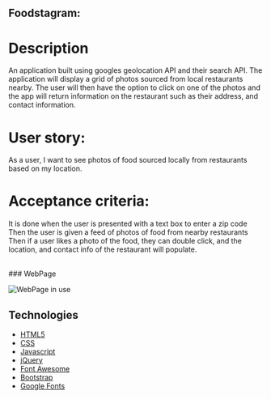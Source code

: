 ## Foodstagram:
# Description
An application built using googles geolocation API and their search API. The application will display a grid of photos sourced from local restaurants nearby. The user will then have the option to click on one of the photos and the app will return information on the restaurant such as their address, and contact information.

# User story:
As a user, I want to see photos of food sourced locally from restaurants based on my location.

# Acceptance criteria:
It is done when the user is presented with a text box to enter a zip code
Then the user is given a feed of photos of food from nearby restaurants 
Then if a user likes a photo of the food, they can double click, and the location, and contact info of the restaurant will populate.


<br>
### WebPage

![WebPage in use](./assets/FoodGram.gif)
<br>

## Technologies

* [HTML5](https://developer.mozilla.org/en-US/docs/Web/Guide/HTML/HTML5)
* [CSS](https://developer.mozilla.org/en-US/docs/Web/CSS)
* [Javascript](https://developer.mozilla.org/en-US/docs/Web/JavaScript)
* [jQuery](https://jquery.com/)
* [Font Awesome](https://fontawesome.com/)
* [Bootstrap](https://getbootstrap.com/)
* [Google Fonts](https://fonts.google.com/)